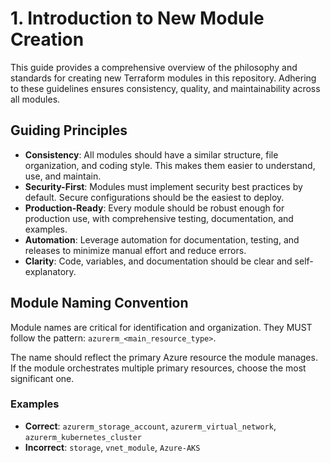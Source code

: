 # 1. Introduction to New Module Creation

This guide provides a comprehensive overview of the philosophy and standards for creating new Terraform modules in this repository. Adhering to these guidelines ensures consistency, quality, and maintainability across all modules.

## Guiding Principles

- **Consistency**: All modules should have a similar structure, file organization, and coding style. This makes them easier to understand, use, and maintain.
- **Security-First**: Modules must implement security best practices by default. Secure configurations should be the easiest to deploy.
- **Production-Ready**: Every module should be robust enough for production use, with comprehensive testing, documentation, and examples.
- **Automation**: Leverage automation for documentation, testing, and releases to minimize manual effort and reduce errors.
- **Clarity**: Code, variables, and documentation should be clear and self-explanatory.

## Module Naming Convention

Module names are critical for identification and organization. They MUST follow the pattern: `azurerm_<main_resource_type>`.

The name should reflect the primary Azure resource the module manages. If the module orchestrates multiple primary resources, choose the most significant one.

### Examples

- **Correct**: `azurerm_storage_account`, `azurerm_virtual_network`, `azurerm_kubernetes_cluster`
- **Incorrect**: `storage`, `vnet_module`, `Azure-AKS`
